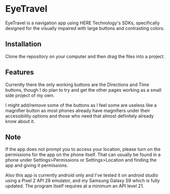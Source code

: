 # EyeTravel

EyeTravel is a navigation app using HERE Technology's SDKs, specifically designed for the visually impaired with large buttons and contrasting colors.

## Installation

Clone the repository on your computer and then drag the files into a project. 

## Features

Currently there the only working buttons are the Directions and Time buttons, though I do plan to try and get the other pages working as a small side project of my own.

I might add/remove some of the buttons as I feel some are useless like a magnifier button as most phones already have magnifiers under their accessibility options and those who need that almost definitely already know about it.

## Note

If the app does not prompt you to access your location, please turn on the permissions for the app on the phone itself. That can usually be found in a phone under Settings>Permissions or Settings>Location and finding the app and giving it permissions. 

Also this app is currently android only and I've tested it on android studio using a Pixel 2 API 28 emulator, and my Samsung Galaxy S9 which is fully updated. The program itself requires at a minimum an API level 21.

